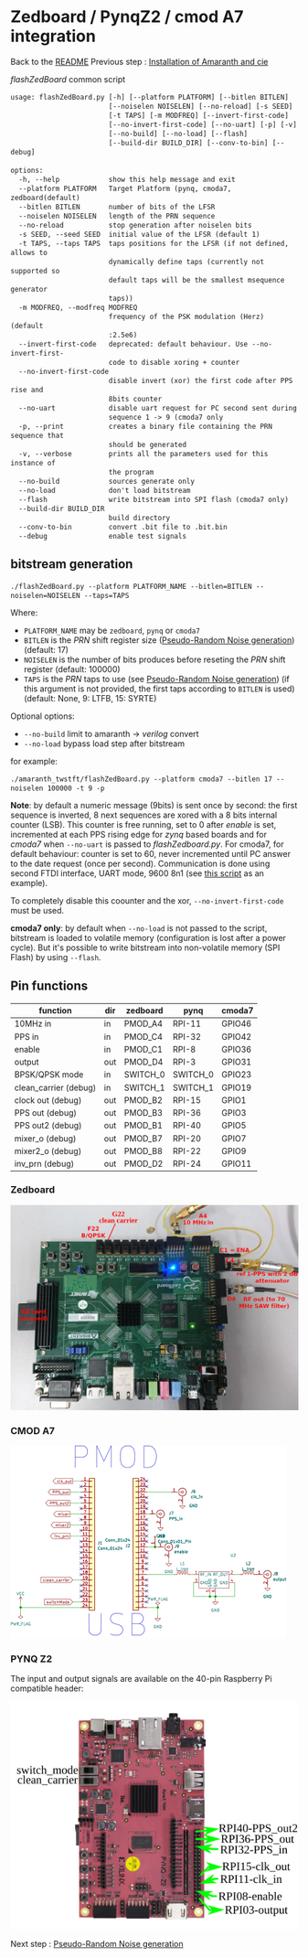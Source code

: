 # Zedboard / PynqZ2 / cmod A7 integration
Back to the [README](../README.md)
Previous step : [Installation of Amaranth and cie](00_Installation.md)

*flashZedBoard* common script

```
usage: flashZedBoard.py [-h] [--platform PLATFORM] [--bitlen BITLEN]
                        [--noiselen NOISELEN] [--no-reload] [-s SEED]
                        [-t TAPS] [-m MODFREQ] [--invert-first-code]
                        [--no-invert-first-code] [--no-uart] [-p] [-v]
                        [--no-build] [--no-load] [--flash]
                        [--build-dir BUILD_DIR] [--conv-to-bin] [--debug]

options:
  -h, --help            show this help message and exit
  --platform PLATFORM   Target Platform (pynq, cmoda7, zedboard(default)
  --bitlen BITLEN       number of bits of the LFSR
  --noiselen NOISELEN   length of the PRN sequence
  --no-reload           stop generation after noiselen bits
  -s SEED, --seed SEED  initial value of the LFSR (default 1)
  -t TAPS, --taps TAPS  taps positions for the LFSR (if not defined, allows to
                        dynamically define taps (currently not supported so
                        default taps will be the smallest msequence generator
                        taps))
  -m MODFREQ, --modfreq MODFREQ
                        frequency of the PSK modulation (Herz) (default
                        :2.5e6)
  --invert-first-code   deprecated: default behaviour. Use --no-invert-first-
                        code to disable xoring + counter
  --no-invert-first-code
                        disable invert (xor) the first code after PPS rise and
                        8bits counter
  --no-uart             disable uart request for PC second sent during
                        sequence 1 -> 9 (cmoda7 only
  -p, --print           creates a binary file containing the PRN sequence that
                        should be generated
  -v, --verbose         prints all the parameters used for this instance of
                        the program
  --no-build            sources generate only
  --no-load             don't load bitstream
  --flash               write bitstream into SPI flash (cmoda7 only)
  --build-dir BUILD_DIR
                        build directory
  --conv-to-bin         convert .bit file to .bit.bin
  --debug               enable test signals
```

## bitstream generation

```
./flashZedBoard.py --platform PLATFORM_NAME --bitlen=BITLEN --noiselen=NOISELEN --taps=TAPS
```

Where:
- `PLATFORM_NAME` may be `zedboard`, `pynq` or `cmoda7`
- `BITLEN` is the *PRN* shift register size ([Pseudo-Random Noise generation](02_PRN.md)) (default: 17)
- `NOISELEN` is the number of bits produces before reseting the *PRN* shift register (default: 100000)
- `TAPS` is the *PRN* taps to use (see [Pseudo-Random Noise generation](02_PRN.md))
  (if this argument is not provided,
  the first taps according to `BITLEN` is used) (default: None, 9: LTFB, 15:
  SYRTE)

Optional options:
- `--no-build` limit to amaranth -> *verilog* convert
- `--no-load` bypass load step after bitstream 

for example:
```
./amaranth_twstft/flashZedBoard.py --platform cmoda7 --bitlen 17 --noiselen 100000 -t 9 -p
```

**Note**: by default a numeric message (9bits) is sent once by second: the first
sequence is inverted, 8 next sequences are xored with a 8 bits internal counter
(LSB). This counter is free running, set to 0 after *enable* is set, incremented at each
PPS rising edge for *zynq* based boards and for *cmoda7* when `--no-uart` is passed to
*flashZedboard.py*. For cmoda7, for default behaviour: counter is set to 60,
never incremented until PC answer to the date request (once per second).
Communication is done using second FTDI interface, UART mode, 9600 8n1 (see
[this script](../amaranth_twstft/host_req_date.py) as an example).

To completely disable this coounter and the xor, `--no-invert-first-code` must
be used.

**cmoda7 only**: by default when `--no-load` is not passed to the script,
bitstream is loaded to volatile memory (configuration is lost after a power
cycle). But it's possible to write bitstream into non-volatile memory (SPI
Flash) by using `--flash`.

## Pin functions


| function              | dir | zedboard | pynq     | cmoda7 |
|-----------------------|-----|----------|----------|--------|
| 10MHz in              | in  | PMOD_A4  | RPI-11   | GPIO46 |
| PPS in                | in  | PMOD_C4  | RPI-32   | GPIO42 |
| enable                | in  | PMOD_C1  | RPI-8    | GPIO36 |
| output                | out | PMOD_D4  | RPI-3    | GPIO31 |
| BPSK/QPSK mode        | in  | SWITCH_0 | SWITCH_0 | GPIO23 |
| clean_carrier (debug) | in  | SWITCH_1 | SWITCH_1 | GPIO19 |
| clock out (debug)     | out | PMOD_B2  | RPI-15   | GPIO1  |
| PPS out (debug)       | out | PMOD_B3  | RPI-36   | GPIO3  |
| PPS out2 (debug)      | out | PMOD_B1  | RPI-40   | GPIO5  |
| mixer_o (debug)       | out | PMOD_B7  | RPI-20   | GPIO7  |
| mixer2_o (debug)      | out | PMOD_B8  | RPI-22   | GPIO9  |
| inv_prn (debug)       | out | PMOD_D2  | RPI-24   | GPIO11 |

### Zedboard

<img src="../figures/pinout_zedboard.png">

### CMOD A7

<img src="../figures/cmodA7_twtft.png">

### PYNQ Z2
The input and output signals are available on the 40-pin Raspberry Pi compatible header:

<img src="pynqz2_gpio_conn.png">

Next step : [Pseudo-Random Noise generation](02_PRN.md)
